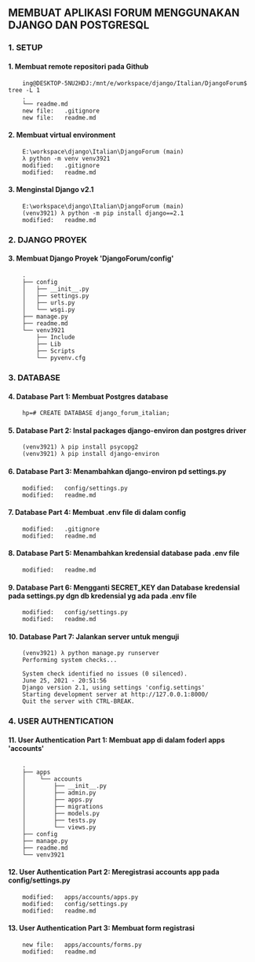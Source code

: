 ## MEMBUAT APLIKASI FORUM MENGGUNAKAN DJANGO DAN POSTGRESQL


### 1. SETUP

#### 1. Membuat remote repositori pada Github 

        ing@DESKTOP-5NU2HDJ:/mnt/e/workspace/django/Italian/DjangoForum$ tree -L 1
        .
        └── readme.md        
        new file:   .gitignore
        new file:   readme.md

#### 2. Membuat virtual environment

        E:\workspace\django\Italian\DjangoForum (main)
        λ python -m venv venv3921
        modified:   .gitignore
        modified:   readme.md

#### 3. Menginstal Django v2.1        

        E:\workspace\django\Italian\DjangoForum (main)
        (venv3921) λ python -m pip install django==2.1
        modified:   readme.md


### 2. DJANGO PROYEK

#### 3. Membuat Django Proyek 'DjangoForum/config'

        .
        ├── config
        │ 	├── __init__.py
        │ 	├── settings.py
        │ 	├── urls.py
        │ 	└── wsgi.py
        ├── manage.py
        ├── readme.md
        └── venv3921
            ├── Include
            ├── Lib
            ├── Scripts
            └── pyvenv.cfg


### 3. DATABASE

#### 4. Database Part 1: Membuat Postgres database

        hp=# CREATE DATABASE django_forum_italian;  

#### 5. Database Part 2: Instal packages django-environ dan postgres driver

        (venv3921) λ pip install psycopg2 
        (venv3921) λ pip install django-environ

#### 6. Database Part 3: Menambahkan django-environ pd settings.py

        modified:   config/settings.py
        modified:   readme.md 

#### 7. Database Part 4: Membuat .env file di dalam config 

        modified:   .gitignore
        modified:   readme.md

#### 8. Database Part 5: Menambahkan kredensial database pada .env file

        modified:   readme.md

#### 9. Database Part 6: Mengganti SECRET_KEY dan Database kredensial pada settings.py dgn db kredensial yg ada pada .env file

        modified:   config/settings.py
        modified:   readme.md

#### 10. Database Part 7: Jalankan server untuk menguji

        (venv3921) λ python manage.py runserver
        Performing system checks...

        System check identified no issues (0 silenced).
        June 25, 2021 - 20:51:56
        Django version 2.1, using settings 'config.settings'
        Starting development server at http://127.0.0.1:8000/
        Quit the server with CTRL-BREAK.


### 4. USER AUTHENTICATION

#### 11. User Authentication Part 1: Membuat app  di dalam foderl apps 'accounts'

        .
        ├── apps
        │	 └── accounts
        │	     ├── __init__.py
        │	     ├── admin.py
        │	     ├── apps.py
        │	     ├── migrations
        │	     ├── models.py
        │	     ├── tests.py
        │	     └── views.py
        ├── config
        ├── manage.py
        ├── readme.md
        └── venv3921

#### 12. User Authentication Part 2: Meregistrasi accounts app pada config/settings.py

        modified:   apps/accounts/apps.py
        modified:   config/settings.py
        modified:   readme.md

#### 13. User Authentication Part 3: Membuat form registrasi

        new file:   apps/accounts/forms.py
        modified:   readme.md
































































































































